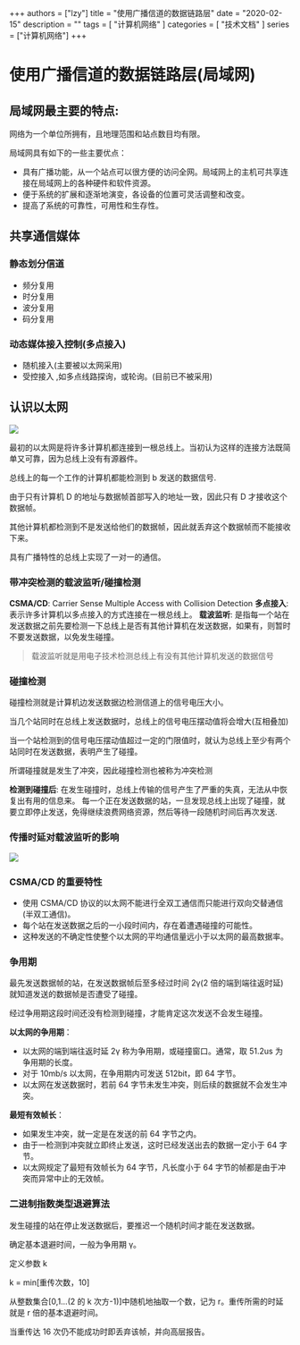 +++
authors = ["lzy"]
title = "使用广播信道的数据链路层"
date = "2020-02-15"
description = ""
tags = [
    "计算机网络"
]
categories = [
    "技术文档"
]
series = ["计算机网络"]
+++

# 使用广播信道的数据链路层(局域网)

## 局域网最主要的特点:

网络为一个单位所拥有，且地理范围和站点数目均有限。

局域网具有如下的一些主要优点：

- 具有广播功能，从一个站点可以很方便的访问全网。局域网上的主机可共享连接在局域网上的各种硬件和软件资源。
- 便于系统的扩展和逐渐地演变，各设备的位置可灵活调整和改变。
- 提高了系统的可靠性，可用性和生存性。

## 共享通信媒体

### 静态划分信道

- 频分复用
- 时分复用
- 波分复用
- 码分复用

### 动态媒体接入控制(多点接入)

- 随机接入(主要被以太网采用)
- 受控接入 ,如多点线路探询，或轮询。(目前已不被采用)

## 认识以太网

![](../static/A7BMbRK2koxIWWx8Xrwc4ehrn7f.png)

最初的以太网是将许多计算机都连接到一根总线上。当初认为这样的连接方法既简单又可靠，因为总线上没有有源器件。

总线上的每一个工作的计算机都能检测到 b 发送的数据信号.

由于只有计算机 D 的地址与数据帧首部写入的地址一致，因此只有 D 才接收这个数据帧。

其他计算机都检测到不是发送给他们的数据帧，因此就丢弃这个数据帧而不能接收下来。

具有广播特性的总线上实现了一对一的通信。

### 带冲突检测的载波监听/碰撞检测

**CSMA/CD**: Carrier Sense Multiple Access with Collision Detection
**多点接入**: 表示许多计算机以多点接入的方式连接在一根总线上。
**载波监听**: 是指每一个站在发送数据之前先要检测一下总线上是否有其他计算机在发送数据，如果有，则暂时不要发送数据，以免发生碰撞。

> 载波监听就是用电子技术检测总线上有没有其他计算机发送的数据信号

### 碰撞检测

碰撞检测就是计算机边发送数据边检测信道上的信号电压大小。

当几个站同时在总线上发送数据时，总线上的信号电压摆动值将会增大(互相叠加)

当一个站检测到的信号电压摆动值超过一定的门限值时，就认为总线上至少有两个站同时在发送数据，表明产生了碰撞。

所谓碰撞就是发生了冲突，因此碰撞检测也被称为冲突检测

**检测到碰撞后**:
在发生碰撞时，总线上传输的信号产生了严重的失真，无法从中恢复出有用的信息来。
每一个正在发送数据的站，一旦发现总线上出现了碰撞，就要立即停止发送，免得继续浪费网络资源，然后等待一段随机时间后再次发送.

### 传播时延对载波监听的影响

![](../static/FFBKbo9vOo22V1xZMr7cG6qMnMh.png)

### CSMA/CD 的重要特性

- 使用 CSMA/CD 协议的以太网不能进行全双工通信而只能进行双向交替通信(半双工通信)。
- 每个站在发送数据之后的一小段时间内，存在着遭遇碰撞的可能性。
- 这种发送的不确定性使整个以太网的平均通信量远小于以太网的最高数据率。

### 争用期

最先发送数据帧的站，在发送数据帧后至多经过时间 2γ(2 倍的端到端往返时延)就知道发送的数据帧是否遭受了碰撞。

经过争用期这段时间还没有检测到碰撞，才能肯定这次发送不会发生碰撞。

**以太网的争用期**：

- 以太网的端到端往返时延 2γ 称为争用期，或碰撞窗口。通常，取 51.2us 为争用期的长度。
- 对于 10mb/s 以太网，在争用期内可发送 512bit，即 64 字节。
- 以太网在发送数据时，若前 64 字节未发生冲突，则后续的数据就不会发生冲突。

**最短有效帧长**：

- 如果发生冲突，就一定是在发送的前 64 字节之内。
- 由于一检测到冲突就立即终止发送，这时已经发送出去的数据一定小于 64 字节。
- 以太网规定了最短有效帧长为 64 字节，凡长度小于 64 字节的帧都是由于冲突而异常中止的无效帧。

### 二进制指数类型退避算法

发生碰撞的站在停止发送数据后，要推迟一个随机时间才能在发送数据。

确定基本退避时间，一般为争用期 γ。

定义参数 k

k = min[重传次数，10]

从整数集合[0,1…(2 的 k 次方-1)]中随机地抽取一个数，记为 r。重传所需的时延就是 r 倍的基本退避时间。

当重传达 16 次仍不能成功时即丢弃该帧，并向高层报告。
